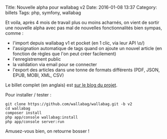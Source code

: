 Title: Nouvelle alpha pour wallabag v2
Date: 2016-01-08 13:37
Category: billets
Tags: php, symfony, wallabag

Et voila, après 4 mois de travail plus ou moins acharnés, on vient de sortir une nouvelle alpha avec pas mal de nouvelles fonctionnalités bien sympas, comme :

* l'import depuis wallabag v1 et pocket (en 1 clic, via leur API \o/)
* l'assignation automatique de tags quand on ajoute un nouvel article (en fonction de règles que l'on peut créer facilement)
* l'enregistrement public
* la validation via email pour se connecter
* l'export des articles dans une tonne de formats différents (PDF, JSON, EPUB, MOBI, XML, CSV)

Le billet complet (en anglais) est [sur le blog du projet](https://www.wallabag.org/blog/2016/01/08/wallabag-alpha1-v2).

Pour installer / tester :

```
git clone https://github.com/wallabag/wallabag.git -b v2
cd wallabag
composer install
php app/console wallabag:install
php app/console server:run
```

Amusez-vous bien, on retourne bosser !

